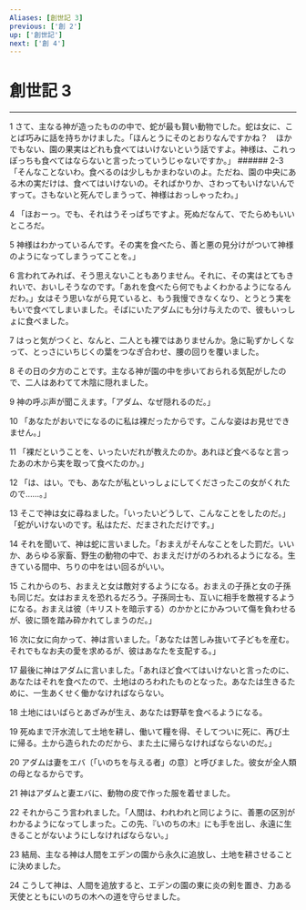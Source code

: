```yaml
---
Aliases: [創世記 3]
previous: ['創 2']
up: ['創世記']
next: ['創 4']
---
```

# 創世記 3

***




1 
さて、主なる神が造ったものの中で、蛇が最も賢い動物でした。蛇は女に、ことば巧みに話を持ちかけました。「ほんとうにそのとおりなんですかね？　ほかでもない、園の果実はどれも食べてはいけないという話ですよ。神様は、これっぽっちも食べてはならないと言ったっていうじゃないですか。」 ###### 2-3 「そんなことないわ。食べるのは少しもかまわないのよ。ただね、園の中央にある木の実だけは、食べてはいけないの。そればかりか、さわってもいけないんですって。さもないと死んでしまうって、神様はおっしゃったわ。」 



4 
「ほおーっ。でも、それはうそっぱちですよ。死ぬだなんて、でたらめもいいところだ。 



5 
神様はわかっているんです。その実を食べたら、善と悪の見分けがついて神様のようになってしまうってことを。」 



6 
言われてみれば、そう思えないこともありません。それに、その実はとてもきれいで、おいしそうなのです。「あれを食べたら何でもよくわかるようになるんだわ。」女はそう思いながら見ていると、もう我慢できなくなり、とうとう実をもいで食べてしまいました。そばにいたアダムにも分け与えたので、彼もいっしょに食べました。 



7 
はっと気がつくと、なんと、二人とも裸ではありませんか。急に恥ずかしくなって、とっさにいちじくの葉をつなぎ合わせ、腰の回りを覆いました。 



8 
その日の夕方のことです。主なる神が園の中を歩いておられる気配がしたので、二人はあわてて木陰に隠れました。 



9 
神の呼ぶ声が聞こえます。「アダム、なぜ隠れるのだ。」 



10 
「あなたがおいでになるのに私は裸だったからです。こんな姿はお見せできません。」 



11 
「裸だということを、いったいだれが教えたのか。あれほど食べるなと言ったあの木から実を取って食べたのか。」 



12 
「は、はい。でも、あなたが私といっしょにしてくださったこの女がくれたので……。」 



13 
そこで神は女に尋ねました。「いったいどうして、こんなことをしたのだ。」 「蛇がいけないのです。私はただ、だまされただけです。」 



14 
それを聞いて、神は蛇に言いました。「おまえがそんなことをした罰だ。いいか、あらゆる家畜、野生の動物の中で、おまえだけがのろわれるようになる。生きている間中、ちりの中をはい回るがいい。 



15 
これからのち、おまえと女は敵対するようになる。おまえの子孫と女の子孫も同じだ。女はおまえを恐れるだろう。子孫同士も、互いに相手を敵視するようになる。おまえは彼（キリストを暗示する）のかかとにかみついて傷を負わせるが、彼に頭を踏み砕かれてしまうのだ。」 



16 
次に女に向かって、神は言いました。「あなたは苦しみ抜いて子どもを産む。それでもなお夫の愛を求めるが、彼はあなたを支配する。」 



17 
最後に神はアダムに言いました。「あれほど食べてはいけないと言ったのに、あなたはそれを食べたので、土地はのろわれたものとなった。あなたは生きるために、一生あくせく働かなければならない。 



18 
土地にはいばらとあざみが生え、あなたは野草を食べるようになる。 



19 
死ぬまで汗水流して土地を耕し、働いて糧を得、そしてついに死に、再び土に帰る。土から造られたのだから、また土に帰らなければならないのだ。」 



20 
アダムは妻をエバ〔「いのちを与える者」の意〕と呼びました。彼女が全人類の母となるからです。 



21 
神はアダムと妻エバに、動物の皮で作った服を着せました。 



22 
それからこう言われました。「人間は、われわれと同じように、善悪の区別がわかるようになってしまった。この先、『いのちの木』にも手を出し、永遠に生きることがないようにしなければならない。」 



23 
結局、主なる神は人間をエデンの園から永久に追放し、土地を耕させることに決めました。 



24 
こうして神は、人間を追放すると、エデンの園の東に炎の剣を置き、力ある天使とともにいのちの木への道を守らせました。
